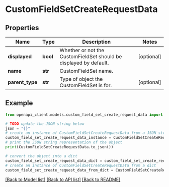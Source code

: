 # CustomFieldSetCreateRequestData


## Properties

Name | Type | Description | Notes
------------ | ------------- | ------------- | -------------
**displayed** | **bool** | Whether or not the CustomFieldSet should be displayed by default. | [optional] 
**name** | **str** | CustomFieldSet name. | 
**parent_type** | **str** | Type of object the CustomFieldSet is for. | [optional] 

## Example

```python
from openapi_client.models.custom_field_set_create_request_data import CustomFieldSetCreateRequestData

# TODO update the JSON string below
json = "{}"
# create an instance of CustomFieldSetCreateRequestData from a JSON string
custom_field_set_create_request_data_instance = CustomFieldSetCreateRequestData.from_json(json)
# print the JSON string representation of the object
print(CustomFieldSetCreateRequestData.to_json())

# convert the object into a dict
custom_field_set_create_request_data_dict = custom_field_set_create_request_data_instance.to_dict()
# create an instance of CustomFieldSetCreateRequestData from a dict
custom_field_set_create_request_data_from_dict = CustomFieldSetCreateRequestData.from_dict(custom_field_set_create_request_data_dict)
```
[[Back to Model list]](../README.md#documentation-for-models) [[Back to API list]](../README.md#documentation-for-api-endpoints) [[Back to README]](../README.md)


